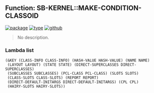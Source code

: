 ## Function: SB-KERNEL::MAKE-CONDITION-CLASSOID
[![package](https://img.shields.io/badge/Package-SB--KERNEL-5f9ea0.svg?style=social&colorA=999999)](../) [![type](https://img.shields.io/badge/Type-Function-5f9ea0.svg?style=social&colorA=999999)](../#function) [![github](https://img.shields.io/badge/GitHub-View_the_source-5f9ea0.svg?style=social&colorA=999999&logo=github)](https://github.com/sbcl/sbcl/blob/master/src/code/early-classoid.lisp/) 

> No description.

### Lambda list
```
(&KEY (CLASS-INFO CLASS-INFO) (HASH-VALUE HASH-VALUE) (NAME NAME)
 (LAYOUT LAYOUT) (STATE STATE) (DIRECT-SUPERCLASSES DIRECT-SUPERCLASSES)
 (SUBCLASSES SUBCLASSES) (PCL-CLASS PCL-CLASS) (SLOTS SLOTS)
 (CLASS-SLOTS CLASS-SLOTS) (REPORT REPORT)
 (DIRECT-DEFAULT-INITARGS DIRECT-DEFAULT-INITARGS) (CPL CPL)
 (HAIRY-SLOTS HAIRY-SLOTS))
```
